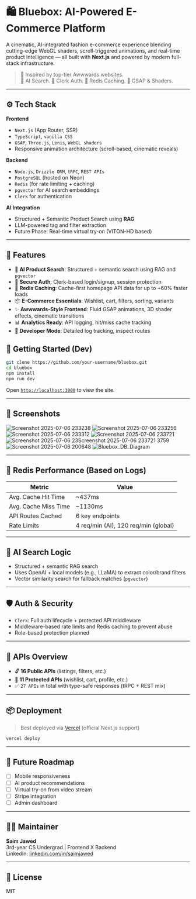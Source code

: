 
# 🛍️ Bluebox: AI-Powered E-Commerce Platform

A cinematic, AI-integrated fashion e-commerce experience blending cutting-edge WebGL shaders, scroll-triggered animations, and real-time product intelligence — all built with **Next.js** and powered by modern full-stack infrastructure.

> 📸 Inspired by top-tier Awwwards websites.  
> 🧠 AI Search. 🔐 Clerk Auth. 🚀 Redis Caching. 🎨 GSAP & Shaders.

---

## ⚙️ Tech Stack

**Frontend**
- `Next.js` (App Router, SSR)
- `TypeScript`, `vanilla CSS`
- `GSAP`, `Three.js`, `Lenis`, `WebGL shaders`
- Responsive animation architecture (scroll-based, cinematic reveals)

**Backend**
- `Node.js`, `Drizzle ORM`, `tRPC`, `REST APIs`
- `PostgreSQL` (hosted on Neon)
- `Redis` (for rate limiting + caching)
- `pgvector` for AI search embeddings
- `Clerk` for authentication

**AI Integration**
- Structured + Semantic Product Search using **RAG**
- LLM-powered tag and filter extraction
- Future Phase: Real-time virtual try-on (VITON-HD based)

---

## 🚀 Features

- 🔎 **AI Product Search**: Structured + semantic search using RAG and `pgvector`
- 🔐 **Secure Auth**: Clerk-based login/signup, session protection
- 💾 **Redis Caching**: Cache-first homepage API data for up to ~60% faster loads
- 📦 **E-Commerce Essentials**: Wishlist, cart, filters, sorting, variants
- ✨ **Awwwards-Style Frontend**: Fluid GSAP animations, 3D shader effects, cinematic transitions
- 📊 **Analytics Ready**: API logging, hit/miss cache tracking
- 🧪 **Developer Mode**: Detailed log tracking, inspect routes


## 🧪 Getting Started (Dev)

```bash
git clone https://github.com/your-username/bluebox.git
cd bluebox
npm install
npm run dev
```

Open [`http://localhost:3000`](http://localhost:3000) to view the site.

---

## 📸 Screenshots

![Screenshot 2025-07-06 233238](https://github.com/user-attachments/assets/9863b957-5d86-43f9-be10-7acd218c2800)
![Screenshot 2025-07-06 233256](https://github.com/user-attachments/assets/f3df6586-f31d-4351-ad8f-eb5c1e2b2333)
![Screenshot 2025-07-06 233312](https://github.com/user-attachments/assets/37ee9845-c62c-45e9-897b-c805bed64c65)
![Screenshot 2025-07-06 233721](https://github.com/user-attachments/assets/87267823-4b00-4847-9845-56bed19f14dc)
![Screenshot 2025-07-06 23![Screenshot 2025-07-06 233721](https://github.com/user-attachments/assets/29ce6588-bd44-4a43-b83c-64f079243e7c)
3759](https://github.com/user-attachments/assets/d7802201-f276-47c7-a9e8-7da476acaa75)
![Screenshot 2025-07-06 200648](https://github.com/user-attachments/assets/a4fdc82b-ec9c-416c-8838-e0acdfe7e28c)
![Bluebox_DB_Diagram](https://github.com/user-attachments/assets/194631f8-3455-4234-8429-60f5c7799587)

---

## 🚦 Redis Performance (Based on Logs)

| Metric               | Value            |
|----------------------|------------------|
| Avg. Cache Hit Time  | ~437ms           |
| Avg. Cache Miss Time | ~1130ms          |
| API Routes Cached    | 6 key endpoints  |
| Rate Limits          | 4 req/min (AI), 120 req/min (global) |

---

## 🧠 AI Search Logic

- Structured + semantic RAG search
- Uses OpenAI + local models (e.g., LLaMA) to extract color/brand filters
- Vector similarity search for fallback matches (`pgvector`)

---

## 🛡️ Auth & Security

- `Clerk`: Full auth lifecycle + protected API middleware
- Middleware-based rate limits and Redis caching to prevent abuse
- Role-based protection planned

---

## 🧩 APIs Overview

- 🔓 **16 Public APIs** (listings, filters, etc.)
- 🔐 **11 Protected APIs** (wishlist, cart, profile, etc.)
- ✅ `27 APIs` in total with type-safe responses (tRPC + REST mix)

---

## 📦 Deployment

> Best deployed via [Vercel](https://vercel.com) (official Next.js support)

```bash
vercel deploy
```
---

## 🔮 Future Roadmap

- [ ] Mobile responsiveness
- [ ] AI product recommendations
- [ ] Virtual try-on from video stream
- [ ] Stripe integration
- [ ] Admin dashboard

---

## 🧑‍💻 Maintainer

**Saim Jawed**  
3rd-year CS Undergrad | Frontend X Backend  
LinkedIn: [linkedin.com/in/saimjawed](https://linkedin.com/in/saimjawed)

---

## 📄 License

MIT
